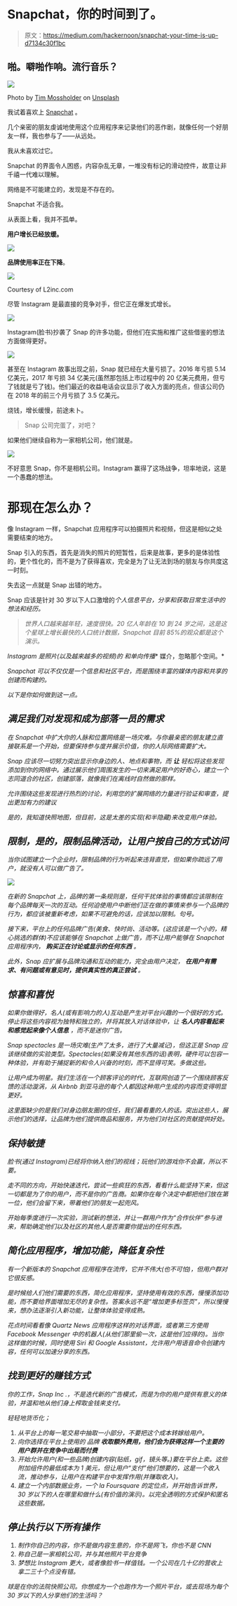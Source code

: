 # Snapchat，你的时间到了。

> 原文：<https://medium.com/hackernoon/snapchat-your-time-is-up-d7134c30f1bc>

## 啪。噼啪作响。流行音乐？

![](img/4081087a1081bfdd37df42c0164c88e7.png)

Photo by [Tim Mossholder](https://unsplash.com/photos/C8jNJslQM3A?utm_source=unsplash&utm_medium=referral&utm_content=creditCopyText) on [Unsplash](https://unsplash.com/?utm_source=unsplash&utm_medium=referral&utm_content=creditCopyText)

我试着喜欢上 [Snapchat](https://hackernoon.com/tagged/snapchat) 。

几个亲密的朋友虔诚地使用这个应用程序来记录他们的恶作剧，就像任何一个好朋友一样，我也参与了——从远处。

我从未喜欢过它。

Snapchat 的界面令人困惑，内容杂乱无章，一堆没有标记的滑动控件，故意让非千禧一代难以理解。

网络是不可能建立的，发现是不存在的。

Snapchat 不适合我。

从表面上看，我并不孤单。

**用户增长已经放缓。**

![](img/558446a8ff0ca195132837765579fd5c.png)

**品牌使用率正在下降**。

![](img/64f6efbe4375eb5df3b09888b003bab7.png)

Courtesy of L2inc.com

尽管 Instagram 是最直接的竞争对手，但它正在爆发式增长。

![](img/7d8d06a533e07291c7a1b8fd79338d5c.png)

Instagram(脸书)抄袭了 Snap 的许多功能，但他们在实施和推广这些借鉴的想法方面做得更好。

![](img/ef981ea62c19aa1b477c59e1fb45d088.png)

甚至在 Instagram 故事出现之前，Snap 就已经在大量亏损了。2016 年亏损 5.14 亿美元，2017 年亏损 34 亿美元(虽然那包括上市过程中的 20 亿美元费用，但亏了钱就是亏了钱)。他们最近的收益电话会议显示了收入方面的亮点，但该公司仍在 2018 年的前三个月亏损了 3.5 亿美元。

烧钱，增长缓慢，前途未卜。

> Snap 公司完蛋了，对吧？

如果他们继续自称为一家相机公司，他们就是。

![](img/13839fa76253144217f5aafeb5f969b6.png)

不好意思 Snap，你不是相机公司。Instagram 赢得了这场战争，坦率地说，这是一个愚蠢的想法。

# 那现在怎么办？

像 Instagram 一样，Snapchat 应用程序可以拍摄照片和视频，但这是相似之处需要结束的地方。

Snap 引入的东西，首先是消失的照片的短暂性，后来是故事，更多的是体验性的，更个性化的，而不是为了获得喜欢，完全是为了让无法到场的朋友与你共度这一时刻。

失去这一点就是 Snap 出错的地方。

Snap 应该是针对 30 岁以下人口激增的*个人信息平台，分享和获取日常生活中的想法和经历。*

> *世界人口越来越年轻，速度很快。20 亿人年龄在 10 到 24 岁之间，这是这个星球上增长最快的人口统计数据，Snapchat 目前 85%的观众都是这个演示。*

*Instagram 是照片(以及越来越多的视频)的 ***和*单向*传播*** 媒介，忽略那个空间。*

*Snapchat 可以不仅仅是一个信息和社区平台，而是围绕丰富的媒体内容和共享的创建而构建的。*

*以下是你如何做到这一点。*

## *满足我们对发现和成为部落一员的需求*

*在 Snapchat 中扩大你的人脉和位置网络是一场灾难。与你最亲密的朋友建立直接联系是一个开始，但要保持参与度并展示价值，你的人际网络需要扩大。*

*Snap 应该尽一切努力突出显示你身边的人、地点和事物，而 ***让*** 轻松将这些发现添加到你的网络中。通过展示他们周围发生的一切来满足用户的好奇心，建立一个志同道合的社区，创建部落，就像我们在离线时自然做的那样。*

*允许围绕这些发现进行热烈的讨论，利用您的扩展网络的力量进行验证和审查，提出更加有力的建议*

*是的，我知道快照地图，但目前，这是太差的实现(和半隐藏)来改变用户体验。*

## *限制，是的，限制品牌活动，让用户按自己的方式访问*

*当你试图建立一个企业时，限制品牌的行为听起来违背直觉，但如果你疏远了用户，就没有人可以做广告了。*

*![](img/fd6ea068ad38bf08fa754c9caadc739d.png)*

*在新的 Snapchat 上，品牌的第一条规则是，任何干扰体验的事情都应该限制在每个品牌每天一次的互动。任何迫使用户中断他们正在做的事情来参与一个品牌的行为，都应该被重新考虑，如果不可避免的话，应该加以限制。句号。*

*接下来，平台上的任何品牌广告(美食、快时尚、活动等。(这应该是一个小的，精心挑选的群体)不应该能够在 Snapchat 上做广告，而不让用户能够在 Snapchat 应用程序内， ***购买正在讨论或显示的任何东西*** 。*

*此外，Snap 应扩展与品牌沟通和互动的能力，完全由用户决定， ***在用户有需求、有问题或有意见时，提供真实性的真正尝试*** 。*

## *惊喜和喜悦*

*如果你做得好，名人(或有影响力的人)互动是产生对平台兴趣的一个很好的方式。停止将这些内容视为独特和独立的，并将其放入对话体验中，让 ***名人内容看起来和感觉起来像个人信息*** ，而不是迷你广告。*

*Snap spectacles 是一场灾难(生产了太多，进行了大量减记)，但这正是 Snap 应该继续做的实验类型。Spectacles(如果没有其他东西的话)表明，硬件可以包容一种体验，并有助于捕捉新的和令人兴奋的时刻，而不显得可笑。多做这些。*

*让用户成为明星。我们生活在一个顾客评论的时代，互联网创造了一个围绕顾客反馈的活动漩涡，从 Airbnb 到亚马逊的每个人都因这种用户生成的内容而变得明显更好。*

*这里面缺少的是我们对身边朋友圈的信任，我们最看重的人的话。突出这些人，展示他们的选择，让品牌为他们提供商品和服务，并为他们对社区的贡献提供好处。*

## *保持敏捷*

*脸书(通过 Instagram)已经将你纳入他们的视线；玩他们的游戏你不会赢，所以不要。*

*走不同的方向，开始快速迭代，尝试一些疯狂的东西，看看什么能坚持下来，但这一切都是为了你的用户，而不是你的广告商。如果你在每个决定中都把他们放在第一位，他们会留下来，带着他们的朋友一起兜风。*

*开始每季度进行一次实验，测试新的想法，并让一群用户作为“合作伙伴”参与进来，帮助确定他们以及社区的其他人是否需要你提出的任何东西。*

## *简化应用程序，增加功能，降低复杂性*

*有一个新版本的 Snapchat 应用程序在流传，它并不伟大(也不可怕)，但用户群对它很反感。*

*是时候给人们他们需要的东西，简化应用程序，坚持使用有效的东西，慢慢添加功能，而不要给界面增加无尽的复杂性。答案永远不是“增加更多标签页”，所以慢慢来，想办法逐渐引入新功能，让整体体验变得成熟。*

*花点时间看看像 Quartz News 应用程序这样的对话界面，或者第三方使用 Facebook Messenger 中的机器人(从他们那里偷一次，这是他们应得的)。当你这样做的时候，同时使用 Siri 和 Google Assistant，允许用户用语音命令创建内容，任何可以加速分享的东西。*

## *找到更好的赚钱方式*

*你的工作，Snap Inc .，不是迭代新的广告模式，而是为你的用户提供有意义的体验，并温和地从他们身上榨取金钱来支付。*

*轻轻地货币化；*

1.  *从平台上的每一笔交易中抽取一小部分，不要把这个成本转嫁给用户。*
2.  *向你选择在平台上使用的 品牌 ***收取额外费用，他们会为获得这样一个主要的用户群并在竞争中出局而付费****
3.  *开始允许用户(和一些品牌)创建内容(贴纸，gif，镜头等。)要在平台上卖。这些附加组件的最低成本为 1 美元，但让用户“支付”他们想要的，这是一个收入流，推动参与，让用户在构建平台中发挥作用(并赚取收入)。*
4.  *建立一个内部数据业务，一个 la Foursquare 的定位点，并开始告诉世界，30 岁以下的人在哪里和做什么(有价值的演示)。以完全透明的方式保护和匿名这些数据。*

## *停止执行以下所有操作*

1.  *制作你自己的内容，你不是做内容生意的，你不是网飞，你也不是 CNN*
2.  *称自己是一家相机公司，并与其他照片平台竞争*
3.  *梦想比 Instagram 更大，或者像脸书一样值钱。一个公司在几十亿的营收上拿二三十个点没有错。*

*球是在你的法院快照公司。你想成为一个也跑作为一个照片平台，或去现场为每个 30 岁以下的人分享他们的生活吗？*